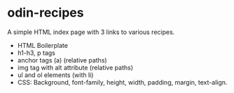# odin-recipes

A simple HTML index page with 3 links to various recipes.

+ HTML Boilerplate
+ h1-h3, p tags
+ anchor tags (a) (relative paths)
+ img tag with alt attribute (relative paths)
+ ul and ol elements (with li)
+ CSS: Background, font-family, height, width, padding, margin, text-align.